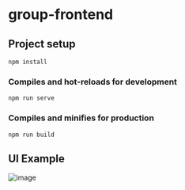 # group-frontend

## Project setup
```
npm install
```

### Compiles and hot-reloads for development
```
npm run serve
```

### Compiles and minifies for production
```
npm run build
```

## UI Example
![image](https://drive.google.com/file/d/1v9W-Q3GntodQ439CngEvDA2tiuyavIdD/view?usp=sharing)
